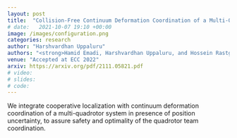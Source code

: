 ```yaml
---
layout: post
title:  "Collision-Free Continuum Deformation Coordination of a Multi-Quadcopter System Using Cooperative Localization"
# date:   2021-10-07 19:10 +00:00
image: /images/configuration.png
categories: research
author: "Harshvardhan Uppaluru"
authors: "<strong>Hamid Emadi, Harshvardhan Uppaluru, and Hossein Rastgoftar</strong>"
venue: "Accepted at ECC 2022"
arxiv: https://arxiv.org/pdf/2111.05821.pdf
# video:
# slides:
# code:
---
```

We integrate cooperative localization with continuum deformation coordination of a multi-quadrotor
system in presence of position uncertainty, to assure safety and optimality of the quadrotor team coordination.
